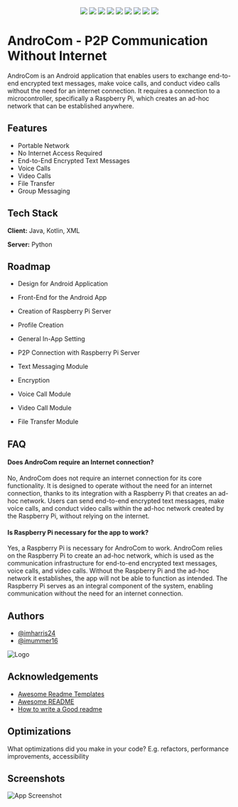 <div align="center">
    <img src="https://img.shields.io/github/languages/count/imharris24/AndroCom?label=Languages&style=for-the-badge">
    <img src="https://img.shields.io/github/languages/top/imharris24/AndroCom?style=for-the-badge">
    <img src="https://img.shields.io/github/repo-size/imharris24/AndroCom?style=for-the-badge">
    <img src="https://img.shields.io/github/issues/imharris24/AndroCom?style=for-the-badge">
    <img src="https://img.shields.io/github/issues-pr-closed/imharris24/AndroCom?style=for-the-badge">
    <img src="https://img.shields.io/github/license/imharris24/AndroCom?style=for-the-badge">
    <img src="https://img.shields.io/github/forks/imharris24/AndroCom?style=for-the-badge">
    <img src="https://img.shields.io/github/stars/imharris24/AndroCom?style=for-the-badge">
    <img src="https://img.shields.io/github/last-commit/imharris24/AndroCom?style=for-the-badge">
</div>


# AndroCom - P2P Communication Without Internet

AndroCom is an Android application that enables users to exchange end-to-end encrypted text messages, make voice calls, and conduct video calls without the need for an internet connection. It requires a connection to a microcontroller, specifically a Raspberry Pi, which creates an ad-hoc network that can be established anywhere.


## Features

- Portable Network
- No Internet Access Required
- End-to-End Encrypted Text Messages
- Voice Calls
- Video Calls
- File Transfer
- Group Messaging


## Tech Stack

**Client:** Java, Kotlin, XML

**Server:** Python


## Roadmap

- Design for Android Application

- Front-End for the Android App

- Creation of Raspberry Pi Server

- Profile Creation

- General In-App Setting

- P2P Connection with Raspberry Pi Server

- Text Messaging Module

- Encryption

- Voice Call Module

- Video Call Module

- File Transfer Module

## FAQ

#### Does AndroCom require an Internet connection?

No, AndroCom does not require an internet connection for its core functionality. It is designed to operate without the need for an internet connection, thanks to its integration with a Raspberry Pi that creates an ad-hoc network. Users can send end-to-end encrypted text messages, make voice calls, and conduct video calls within the ad-hoc network created by the Raspberry Pi, without relying on the internet.

#### Is Raspberry Pi necessary for the app to work?

Yes, a Raspberry Pi is necessary for AndroCom to work. AndroCom relies on the Raspberry Pi to create an ad-hoc network, which is used as the communication infrastructure for end-to-end encrypted text messages, voice calls, and video calls. Without the Raspberry Pi and the ad-hoc network it establishes, the app will not be able to function as intended. The Raspberry Pi serves as an integral component of the system, enabling communication without the need for an internet connection.


## Authors

- [@imharris24](https://www.github.com/imharris24)
- [@imummer16](https://www.github.com/imumer16)


![Logo](https://dev-to-uploads.s3.amazonaws.com/uploads/articles/th5xamgrr6se0x5ro4g6.png)


## Acknowledgements

 - [Awesome Readme Templates](https://awesomeopensource.com/project/elangosundar/awesome-README-templates)
 - [Awesome README](https://github.com/matiassingers/awesome-readme)
 - [How to write a Good readme](https://bulldogjob.com/news/449-how-to-write-a-good-readme-for-your-github-project)


## Optimizations

What optimizations did you make in your code? E.g. refactors, performance improvements, accessibility


## Screenshots

![App Screenshot](https://via.placeholder.com/468x300?text=App+Screenshot+Here)

